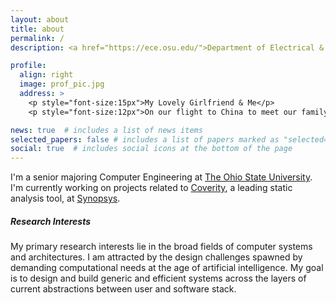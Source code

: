 ```yaml
---
layout: about
title: about
permalink: /
description: <a href="https://ece.osu.edu/">Department of Electrical & Computer Engineering</a> • <a href="https://www.osu.edu/">The Ohio State University</a>

profile:
  align: right
  image: prof_pic.jpg
  address: >
    <p style="font-size:15px">My Lovely Girlfriend & Me</p>
    <p style="font-size:12px">On our flight to China to meet our family who were greatly affected by COVID-19.</p>

news: true  # includes a list of news items
selected_papers: false # includes a list of papers marked as "selected={true}"
social: true  # includes social icons at the bottom of the page
---
```

I'm a senior majoring Computer Engineering at [The Ohio State University](https://www.osu.edu/). I'm currently working on projects related to [Coverity](https://en.wikipedia.org/wiki/Coverity), a leading static analysis tool, at [Synopsys](https://www.synopsys.com/).

##### **Research Interests**
My primary research interests lie in the broad fields of computer systems and architectures. I am attracted by the design challenges spawned by demanding computational needs at the age of artificial intelligence. My goal is to design and build generic and efficient systems across the layers of current abstractions between user and software stack.